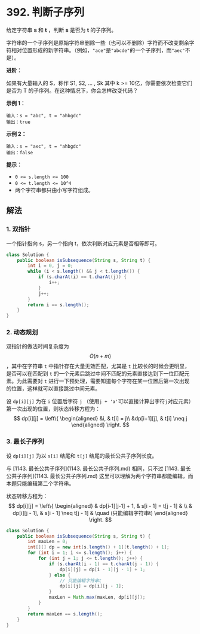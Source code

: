 # 392. 判断子序列

给定字符串 **s** 和 **t** ，判断 **s** 是否为 **t** 的子序列。

字符串的一个子序列是原始字符串删除一些（也可以不删除）字符而不改变剩余字符相对位置形成的新字符串。（例如，`"ace"`是`"abcde"`的一个子序列，而`"aec"`不是）。

**进阶：**

如果有大量输入的 S，称作 S1, S2, ... , Sk 其中 k >= 10亿，你需要依次检查它们是否为 T 的子序列。在这种情况下，你会怎样改变代码？

**示例 1：**

```
输入：s = "abc", t = "ahbgdc"
输出：true
```

**示例 2：**

```
输入：s = "axc", t = "ahbgdc"
输出：false
```

**提示：**

- `0 <= s.length <= 100`
- `0 <= t.length <= 10^4`
- 两个字符串都只由小写字符组成。

## 解法

### 1. 双指针

一个指针指向 s，另一个指向 t，依次判断对应元素是否相等即可。

```java
class Solution {
    public boolean isSubsequence(String s, String t) {
        int i = 0, j = 0;
        while (i < s.length() && j < t.length()) {
            if (s.charAt(i) == t.charAt(j)) {
                i++;
            }
            j++;
        }
        return i == s.length();
    }
}
```

### 2. 动态规划

双指针的做法时间复杂度为 $$O(n+m)$$，其中在字符串 `t` 中指针存在大量无效匹配，尤其是 `t` 比较长的时候会更明显，是否可以在匹配到 `t` 的一个元素后跳过中间不匹配的元素直接达到下一位匹配元素。为此需要对 `t` 进行一下预处理，需要知道每个字符在某一位置后第一次出现的位置，这样就可以直接跳过中间元素。

设 `dp[i][j]` 为在 `i` 位置后字符 `j` （使用`j + 'a'`可以直接计算出字符`j`对应元素）第一次出现的位置，则状态转移方程为：
$$
dp[i][j] = 
\left\{
        \begin{aligned}
        &i, & t[i] = j\\
        &dp[i+1][j], & t[i] \neq j
        \end{aligned}
\right.
$$


### 3. 最长子序列

设 `dp[i][j]` 为以 `s[i]` 结尾和 `t[j]` 结尾的最长公共子序列长度。

与 [1143. 最长公共子序列](1143. 最长公共子序列.md) 相同，只不过 [1143. 最长公共子序列](1143. 最长公共子序列.md) 这里可以理解为两个字符串都能编辑，而本题只能编辑第二个字符串。

状态转移方程为：
$$
dp[i][j] =
\left\{
    \begin{aligned}
    & dp[i-1][j-1] + 1, & s[i - 1] = t[j - 1] & \\
    & dp[i][j - 1], & s[i - 1] \neq t[j - 1] & \quad (只能编辑字符串t)
    \end{aligned}
\right.
$$


```java
class Solution {
    public boolean isSubsequence(String s, String t) {
        int maxLen = 0;
        int[][] dp = new int[s.length() + 1][t.length() + 1];
        for (int i = 1; i <= s.length(); i++) {
            for (int j = 1; j <= t.length(); j++) {
                if (s.charAt(i - 1) == t.charAt(j - 1)) {
                    dp[i][j] = dp[i - 1][j - 1] + 1;
                } else {
                    // 只能编辑字符串t
                    dp[i][j] = dp[i][j - 1];
                }
                maxLen = Math.max(maxLen, dp[i][j]);
            }
        }
        return maxLen == s.length();
    }
}
```

